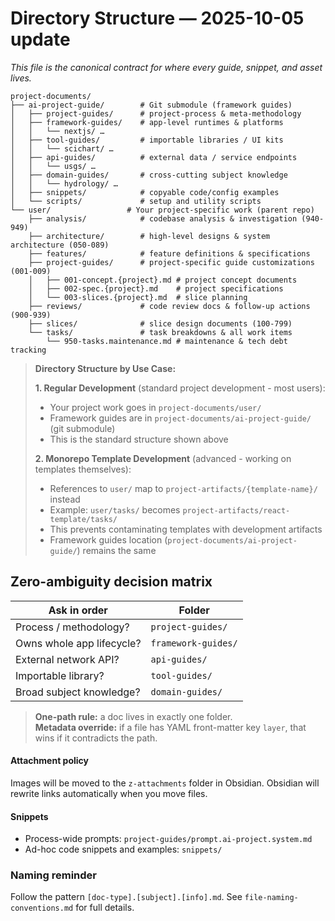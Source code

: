 # Directory Structure — 2025-10-05 update
_This file is the canonical contract for where every guide, snippet, and asset lives._

```
project-documents/
├── ai-project-guide/        # Git submodule (framework guides)
│   ├── project-guides/      # project-process & meta-methodology
│   ├── framework-guides/    # app-level runtimes & platforms
│   │   └── nextjs/ …
│   ├── tool-guides/         # importable libraries / UI kits
│   │   └── scichart/ …
│   ├── api-guides/          # external data / service endpoints
│   │   └── usgs/ …
│   ├── domain-guides/       # cross-cutting subject knowledge
│   │   └── hydrology/ …
│   ├── snippets/            # copyable code/config examples
│   └── scripts/             # setup and utility scripts
└── user/                 # Your project-specific work (parent repo)
    ├── analysis/            # codebase analysis & investigation (940-949)
    ├── architecture/        # high-level designs & system architecture (050-089)
    ├── features/            # feature definitions & specifications
    ├── project-guides/      # project-specific guide customizations (001-009)
    │   ├── 001-concept.{project}.md # project concept documents
    │   ├── 002-spec.{project}.md    # project specifications
    │   └── 003-slices.{project}.md  # slice planning
    ├── reviews/             # code review docs & follow-up actions (900-939)
    ├── slices/              # slice design documents (100-799)
    └── tasks/               # task breakdowns & all work items
        └── 950-tasks.maintenance.md # maintenance & tech debt tracking
```
> **Directory Structure by Use Case:**
>
> **1. Regular Development** (standard project development - most users):
> - Your project work goes in `project-documents/user/`
> - Framework guides are in `project-documents/ai-project-guide/` (git submodule)
> - This is the standard structure shown above
>
> **2. Monorepo Template Development** (advanced - working on templates themselves):
> - References to `user/` map to `project-artifacts/{template-name}/` instead
> - Example: `user/tasks/` becomes `project-artifacts/react-template/tasks/`
> - This prevents contaminating templates with development artifacts
> - Framework guides location (`project-documents/ai-project-guide/`) remains the same

## Zero-ambiguity decision matrix

| Ask in order | Folder |
|--------------|--------|
| Process / methodology? | `project-guides/` |
| Owns whole app lifecycle? | `framework-guides/` |
| External network API? | `api-guides/` |
| Importable library? | `tool-guides/` |
| Broad subject knowledge? | `domain-guides/` |

> **One-path rule:** a doc lives in exactly one folder.  
> **Metadata override:** if a file has YAML front-matter key `layer`, that wins if it contradicts the path.

#### Attachment policy
Images will be moved to the `z-attachments` folder in Obsidian.  Obsidian will rewrite links automatically when you move files.
#### Snippets
* Process-wide prompts: `project-guides/prompt.ai-project.system.md`
* Ad-hoc code snippets and examples: `snippets/`
### Naming reminder
Follow the pattern `[doc-type].[subject].[info].md`. See `file-naming-conventions.md` for full details.

